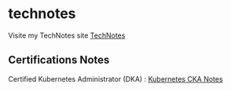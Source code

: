 # technotes
Visite my TechNotes site [TechNotes](technotes.hakim-rachidi.com)

## Certifications Notes
Certified Kubernetes Administrator (DKA) : [Kubernetes CKA Notes](kubernetes%20CKA.md)
